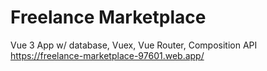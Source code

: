 # Freelance Marketplace
Vue 3 App w/ database, Vuex, Vue Router, Composition API
https://freelance-marketplace-97601.web.app/